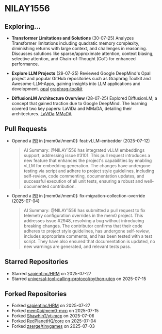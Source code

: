 # NILAY1556

## Exploring...
- **Transformer Limitations and Solutions** (30-07-25)
  Analyzes Transformer limitations including quadratic memory complexity, diminishing returns with large context, and challenges in reasoning. Discusses solutions like sparse/approximate attention, context biasing, selective attention, and Chain-of-Thought (CoT) for enhanced performance.

- **Explore LLM Projects** (29-07-25)
  Reviewed Google DeepMind's Opal project and popular GitHub repositories such as Graphrag Toolkit and Awesome-LLM-Apps, gaining insights into LLM applications and development.
  [opal](https://opal.withgoogle.com/)
  [graphrag-toolkit](https://github.com/awslabs/graphrag-toolkit)

- **DiffusionLM Architecture Overview** (28-07-25)
  Explored DiffusionLM, a concept that gained traction due to Google DeepMind. The learning covered two key papers: LaViDa and MMaDA, detailing their architectures.
  [LaViDa](https://arxiv.org/abs/2505.16839)
  [MMaDA](https://arxiv.org/abs/2505.15809)

## Pull Requests
- Opened a [PR](https://github.com/mem0ai/mem0/pull/3141) in [mem0ai/mem0]: feat:vLLM-embedder (2025-07-12)
  > AI Summary: @NILAY1556 has integrated vLLM embeddings support, addressing issue #3101. This pull request introduces a new feature that enhances the project's capabilities by enabling vLLM for embedding generation. The changes have undergone testing via script and adhere to project style guidelines, including self-review, code commenting, documentation updates, and successful execution of all unit tests, ensuring a robust and well-documented contribution.

- Opened a [PR](https://github.com/mem0ai/mem0/pull/3100) in [mem0ai/mem0]: fix-migration-collection-override (2025-07-04)
  > AI Summary: @NILAY1556 has submitted a pull request to fix telemetry configuration overrides in the mem0 project. This addresses issue #2948, resolving a bug without introducing breaking changes. The contributor confirms that their code adheres to project style guidelines, has undergone self-review, includes appropriate comments, and has been tested with a test script. They have also ensured that documentation is updated, no new warnings are generated, and relevant tests pass.

## Starred Repositories
- Starred [sapientinc/HRM](https://github.com/sapientinc/HRM) on 2025-07-27
- Starred [universal-tool-calling-protocol/python-utcp](https://github.com/universal-tool-calling-protocol/python-utcp) on 2025-07-15

## Forked Repositories
- Forked [sapientinc/HRM](https://github.com/NILAY1556/HRM) on 2025-07-27
- Forked [mem0ai/mem0-mcp](https://github.com/NILAY1556/mem0-mcp) on 2025-07-15
- Forked [ShawhinT/yt-mcp](https://github.com/NILAY1556/yt-mcp) on 2025-07-06
- Forked [RedPlanetHQ/core](https://github.com/NILAY1556/core) on 2025-07-04
- Forked [zserge/tinygames](https://github.com/NILAY1556/tinygames-for-somepeople) on 2025-07-03

